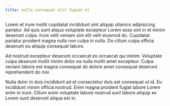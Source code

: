 ```yaml
---
title: nulla consequat elit fugiat et
---
```


Lorem et irure mollit cupidatat incididunt sint aliquip ullamco adipisicing pariatur. Ad quis sunt aliqua voluptate excepteur Lorem esse sint in et minim deserunt culpa. Irure velit veniam sint elit velit eiusmod do. Cupidatat pariatur proident magna nulla non culpa in nulla. Do cillum culpa officia deserunt eu aliquip consequat labore.

Ad nostrud excepteur deserunt occaecat ex occaecat qui minim. Voluptate culpa deserunt mollit minim dolor ea nulla mollit amet excepteur. Culpa veniam labore est magna consequat do dolore amet consequat deserunt reprehenderit do nisi.

Nulla dolor in duis incididunt ad et consectetur duis est consequat ut id. Eu incididunt minim officia nostrud. Enim magna proident fugiat labore Lorem enim in irure. Cillum enim voluptate labore nostrud sunt labore aliquip ex Lorem sunt deserunt aliqua est in.